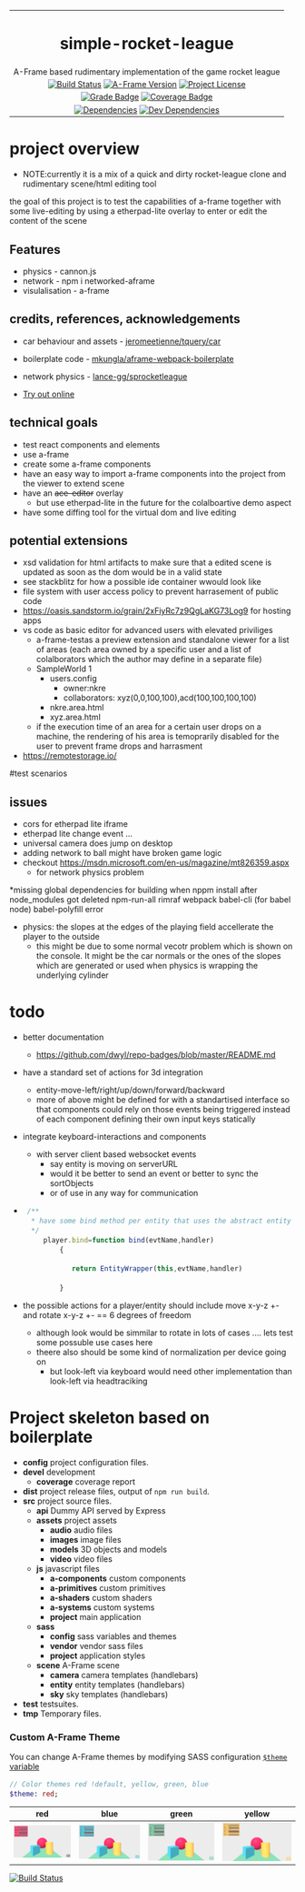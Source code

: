 



| |
| :---: |
| <h1>simple-rocket-league</h1> |
| A-Frame based rudimentary implementation of the game rocket league |
| [![Build Status][ci-image]][ci-url] [![A-Frame Version][aframe-image]][aframe-url] [![Project License][license-image]][license-url] |
| [![Grade Badge][codacy-grade-image]][codacy-grade-url] [![Coverage Badge][coverage-image]][coverage-url]   |
| [![Dependencies][dep-status-image]][dep-status-url] [![Dev Dependencies][devdep-status-image]][devdep-status-url] |


# project overview
* NOTE:currently it is a mix of a quick and dirty rocket-league clone and rudimentary scene/html editing tool

the goal of this project is to test the capabilities of a-frame together with some live-editing by using a etherpad-lite overlay to enter or edit the content of the scene

## Features
* physics - cannon.js
* network - npm i networked-aframe
* visulalisation - a-frame

## credits, references, acknowledgements
* car behaviour and assets -  [jeromeetienne/tquery/car](https://github.com/jeromeetienne/tquery/tree/master/plugins/car)
* boilerplate code -   [mkungla/aframe-webpack-boilerplate](https://github.com/mkungla/aframe-webpack-boilerplate)
* network physics -  [lance-gg/sprocketleague](https://github.com/lance-gg/sprocketleague)



* [Try out online](https://fierce-earth-97894.herokuapp.com/)

## technical goals
* test react components and elements
* use a-frame
* create some a-frame components
* have an easy way to import a-frame components into the project from the viewer to extend scene
* have an <strike>ace-editor</strike> overlay  
    * but use etherpad-lite in the future for the colalboartive demo aspect
* have some diffing tool for the virtual dom and live editing

    
## potential extensions

* xsd validation for html artifacts to make sure that a edited scene is updated as soon as the dom would be in a valid state    
* see stackblitz for how a possible ide container wwould look like
* file system with user access policy to prevent harrasement of public code
* https://oasis.sandstorm.io/grain/2xFiyRc7z9QgLaKG73Log9 for hosting apps
* vs code as basic editor for advanced users with elevated priviliges
    * a-frame-testas a preview extension and standalone viewer for a list of areas (each area owned by a specific user and a list of colalborators which the author may define in a separate file) 
    * SampleWorld 1
        * users.config
            * owner:nkre
            * collaborators: xyz(0,0,100,100),acd(100,100,100,100)
        * nkre.area.html
        * xyz.area.html
    * if the execution time of an area for a certain user drops on a machine, the rendering of his area is temoprarily disabled for the user to prevent frame drops and harrasment
* https://remotestorage.io/        
        



#test scenarios


## issues

* cors for etherpad lite iframe
* etherpad lite change event ...
* universal camera does jump on desktop
* adding network to ball might have broken game logic
* checkout https://msdn.microsoft.com/en-us/magazine/mt826359.aspx
    * for network physics problem
    
*missing global dependencies for building when nppm install after node_modules got deleted
    npm-run-all
    rimraf
    webpack
    babel-cli (for babel node)
    babel-polyfill error


* physics: the slopes at the edges of the playing field accellerate the player to the outside
    * this might be due to some normal vecotr problem which is  shown on the console. It might be the car normals or the ones of the slopes which are generated or used when physics is wrapping the underlying cylinder 


# todo
* better documentation
    * https://github.com/dwyl/repo-badges/blob/master/README.md
* have a standard set of actions for 3d integration
    * entity-move-left/right/up/down/forward/backward
    * more of above might be defined for with a standartised interface so that components could rely on those events being triggered instead of each component defining their own input keys statically

* integrate keyboard-interactions and components 
    * with server client based websocket events
        * say entity is moving on serverURL
        * would it be better to send an event or better to sync the sortObjects
        * or of use in any way for communication
* ```javascript
   /**
    * have some bind method per entity that uses the abstract entity based mapping
    */
       player.bind=function bind(evtName,handler)
           {

              return EntityWrapper(this,evtName,handler)

           }
* the possible actions for a player/entity should include move x-y-z +- and rotate x-y-z +- == 6 degrees of freedom
    * although look would be simmilar to rotate in lots of cases .... lets test some possuble use cases here
    * theere also should be some kind of normalization per device going on 
        * but look-left via keyboard would need other implementation than look-left via headtraciking
   

# Project skeleton based on boilerplate

- **config** project configuration files.
- **devel** development
  - **coverage** coverage report
- **dist** project release files, output of `npm run build`.
- **src** project source files.
  - **api** Dummy API served by Express
  - **assets** project assets
    - **audio** audio files
    - **images** image files
    - **models** 3D objects and models
    - **video** video files
  - **js** javascript files
    - **a-components** custom components
    - **a-primitives** custom primitives
    - **a-shaders** custom shaders
    - **a-systems** custom systems
    - **project** main application
  - **sass**
    - **config** sass variables and themes
    - **vendor** vendor sass files
    - **project** application styles
  - **scene** A-Frame scene
    - **camera** camera templates (handlebars)
    - **entity** entity templates (handlebars)
    - **sky** sky templates (handlebars)
- **test** testsuites.
- **tmp** Temporary files.

### Custom A-Frame Theme
You can change A-Frame themes by modifying SASS configuration [`$theme` variable](src/sass/config/_index.scss)
```sass
// Color themes red !default, yellow, green, blue
$theme: red;
```
| red | blue | green | yellow |
| :---: | :---: | :---: | :---: |
| ![Theme Default][screeenshot-theme-red] | ![Theme Default][screeenshot-theme-blue]  | ![Theme Default][screeenshot-theme-green]  | ![Theme Default][screeenshot-theme-yellow] |

<!-- ASSETS and LINKS -->
<!-- License -->
[license-image]: https://img.shields.io/badge/license-MIT-blue.svg?style=flat-square
[license-url]: https://raw.githubusercontent.com/mkungla/aframe-php/master/LICENSE

<!-- A-Frame -->
[aframe-image]: https://img.shields.io/badge/a--frame-0.7.1-FC3164.svg?style=flat-square
[aframe-url]: https://aframe.io/

<!-- travis-ci -->
[ci-image]: https://travis-ci.org/frank1147/simple-rocket-league.svg?branch=master
[ci-url]: https://travis-ci.org/frank1147/simple-rocket-league

 [![Build Status](https://travis-ci.org/frank1147/simple-rocket-league.svg?branch=master)]()

<!-- Codacy Badge Grade -->
[codacy-grade-image]: https://api.codacy.com/project/badge/Grade/7a47a8ae8682467b9e33a3d47a6fbd54
[codacy-grade-url]: https://www.codacy.com/app/marko-kungla/aframe-webpack-boilerplate?utm_source=github.com&amp;utm_medium=referral&amp;utm_content=mkungla/aframe-webpack-boilerplate&amp;utm_campaign=Badge_Grade

<!-- Codacy Badge Coverage -->
[coverage-image]: https://api.codacy.com/project/badge/Coverage/7a47a8ae8682467b9e33a3d47a6fbd54
[coverage-url]: https://www.codacy.com/app/marko-kungla/aframe-webpack-boilerplate?utm_source=github.com&amp;utm_medium=referral&amp;utm_content=mkungla/aframe-webpack-boilerplate&amp;utm_campaign=Badge_Coverage

[dep-status-image]: https://david-dm.org/frank1147/simple-rocket-league/status.svg
[dep-status-url]: https://david-dm.org/frank1147/simple-rocket-league#info=dependencies
[devdep-status-image]: https://david-dm.org/frank1147/simple-rocket-league/dev-status.svg
[devdep-status-url]: https://david-dm.org/frank1147/simple-rocket-league#info=devDependencies

<!-- Screenshots -->
[screeenshot-theme-red]: src/assets/images/screenshots/theme-red.png
[screeenshot-theme-blue]: src/assets/images/screenshots/theme-blue.png
[screeenshot-theme-green]: src/assets/images/screenshots/theme-green.png
[screeenshot-theme-yellow]: src/assets/images/screenshots/theme-yellow.png
